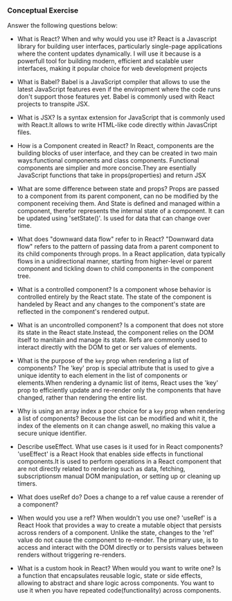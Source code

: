 ### Conceptual Exercise

Answer the following questions below:

- What is React? When and why would you use it?
  React is a Javascript library for building user interfaces, particularly single-page applications where the content updates dynamically.
  I will use it because is a powerfull tool for building modern, efficient and scalable user interfaces, making it popular choice for web development projects
- What is Babel?
  Babel is a JavaScript compiler that allows to use the latest JavaScript features even if the enviropment where the code runs don't support those features yet.
  Babel is commonly used with React projects to transpite JSX.

- What is JSX?
  Is a syntax extension for JavaScript that is commonly used with React.It allows to write HTML-like code directly within JavasCript files.
- How is a Component created in React?
  In React, components are the building blocks of user interface, and they can be created in two main ways:functional components and class components.
  Functional components are simplier and more concise.They are esentially JavaScript functions that take in props(properties) and return JSX
- What are some difference between state and props?
  Props are passed to a component from its parent component, can no be modified by the component receiving them.
  And State is defined and managed within a component, therefor represents the internal state of a component. It can be updated using 'setState()'. Is used for data that can change over time.

- What does "downward data flow" refer to in React?
  "Downward data flow" refers to the pattern of passing data from a parent component to its child components through props. In a React application, data typically flows in a unidirectional manner, starting from higher-level or parent component and tickling down to child components in the component tree.

- What is a controlled component?
  Is a component whose behavior is controlled entirely by the React state. The state of the component is handeled by React and any changes to the component's state are reflected in the component's rendered output.
- What is an uncontrolled component?
  Is a component that does not store its state in the React state.Instead, the component relies on the DOM itself to manitain and manage its state.
  Refs are commonly used to interact directly with the DOM to get or ser values of elements.
- What is the purpose of the `key` prop when rendering a list of components?
  The 'key' prop is special attribute that is used to give a unique identity to each element in the list of components or elements.When rendering a dynamic list of items, React uses the 'key' prop to efficiently update and re-render only the components that have changed, rather than rendering the entire list.

- Why is using an array index a poor choice for a `key` prop when rendering a list of components?
  Becouse the list can be modified and whit it, the index of the elements on it can change aswell, no making this value a secure unique identifier.

- Describe useEffect. What use cases is it used for in React components?
  'useEffect' is a React Hook that enables side effects in functional components.It is used to perform operations in a React component that are not directly related to rendering such as data, fetching, subscriptionsm manual DOM manipulation, or setting up or cleaning up timers.
- What does useRef do? Does a change to a ref value cause a rerender of a component?

- When would you use a ref? When wouldn't you use one?
  'useRef' is a React Hook that provides a way to create a mutable object that persists across renders of a component. Unlike the state, changes to the 'ref' value do not cause the component to re-render.
  The primary use, is to access and interact with the DOM directly or to persists values between renders without triggering re-renders.

- What is a custom hook in React? When would you want to write one?
  Is a function that encapsulates reusable logic, state or side effects, allowing to abstract and share logic across components.
  You want to use it when you have repeated code(functionality) across components.
